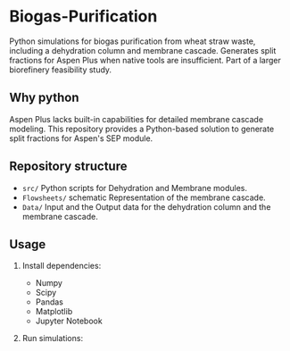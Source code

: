 # Biogas-Purification
Python simulations for biogas purification from wheat straw waste, including a dehydration column and membrane cascade. Generates split fractions for Aspen Plus when native tools are insufficient. Part of a larger biorefinery feasibility study.

## Why python
Aspen Plus lacks built-in capabilities for detailed membrane cascade modeling. This repository provides a Python-based solution to generate split fractions for Aspen's SEP module.

## Repository structure
- `src/` Python scripts for Dehydration and Membrane modules.
- `Flowsheets/` schematic Representation of the membrane cascade.
- `Data/` Input and the Output data for the dehydration column and the membrane cascade.

## Usage
1. Install dependencies:
    - Numpy
    - Scipy
    - Pandas
    - Matplotlib
    - Jupyter Notebook

2. Run simulations:

